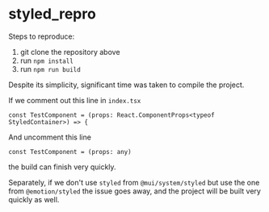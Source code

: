 # styled_repro

Steps to reproduce:

1. git clone the repository above
2. run `npm install`
3. run `npm run build`

Despite its simplicity, significant time was taken to compile the project.


If we comment out this line in `index.tsx`

```JSX
const TestComponent = (props: React.ComponentProps<typeof StyledContainer>) => {
```
And uncomment this line
```JSX
const TestComponent = (props: any)
```

the build can finish very quickly.

Separately, if we don't use `styled` from `@mui/system/styled` but use the one from `@emotion/styled` the issue goes away, and the project will be built very quickly as well. 
